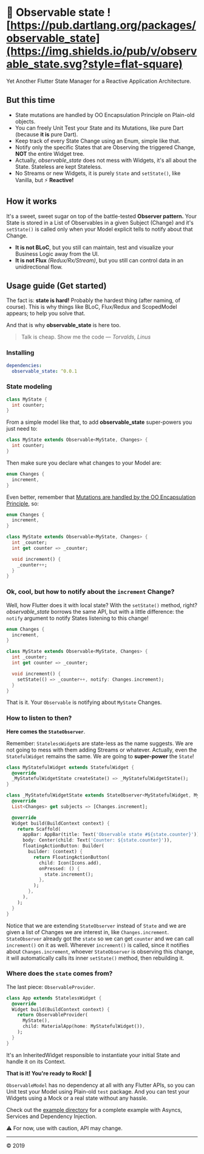 # 🔭 Observable state ![https://pub.dartlang.org/packages/observable_state](https://img.shields.io/pub/v/observable_state.svg?style=flat-square)
Yet Another Flutter State Manager for a Reactive Application Architecture.

## But this time
- State mutations are handled by OO Encapsulation Principle on Plain-old objects.
- You can freely Unit Test your State and its Mutations, like pure Dart (because **it is** pure Dart).
- Keep track of every State Change using an Enum, simple like that.
- Notify only the specific States that are Observing the triggered Change, **NOT** the entire Widget tree.
- Actually, *observable_state* does not mess with Widgets, it's all about the State. Stateless are kept Stateless.
- No Streams or new Widgets, it is purely `State` and `setState()`, like Vanilla, but :zap: **Reactive!**

## How it works
It's a sweet, sweet sugar on top of the battle-tested **Observer pattern.** Your State is stored in a List of Observables in a given Subject (Change) and it's `setState()` is called only when your Model explicit tells to notify about that Change.
- **It is not BLoC**, but you still can maintain, test and visualize your Business Logic away from the UI.
- **It is not Flux** *(Redux/Rx/Stream)*, but you still can control data in an unidirectional flow.

## Usage guide (Get started)
The fact is: **state is hard!** Probably the hardest thing (after naming, of course). This is why things like BLoC, Flux/Redux and ScopedModel appears; to help you solve that.

And that is why **observable_state** is here too.

> Talk is cheap. Show me the code &mdash; <cite>Torvalds, Linus</cite>

### Installing
```yaml
dependencies:
  observable_state: ^0.0.1
```

### State modeling
```dart
class MyState {
  int counter;
}
```
From a simple model like that, to add **observable_state** super-powers you just need to:
```dart
class MyState extends Observable<MyState, Changes> {
  int counter;
}
```
Then make sure you declare what changes to your Model are:
```dart
enum Changes {
  increment,
}
```
Even better, remember that [Mutations are handled by the OO Encapsulation Principle](https://martinfowler.com/bliki/TellDontAsk.html), so:
```dart
enum Changes {
  increment,
}

class MyState extends Observable<MyState, Changes> {
  int _counter;
  int get counter => _counter;

  void increment() {
    _counter++;
  }
}
```

### Ok, cool, but how to notify about the `increment` Change?
Well, how Flutter does it with local state? With the `setState()` method, right? *observable_state* borrows the same API, but with a little difference: the `notify` argument to notify States listening to this change!
```dart
enum Changes {
  increment,
}

class MyState extends Observable<MyState, Changes> {
  int _counter;
  int get counter => _counter;

  void increment() {
    setState(() => _counter++, notify: Changes.increment);
  }
}
```
That is it. Your `Observable` is notifying about `MyState` Changes.

### How to listen to then?

**Here comes the `StateObserver`**.

Remember: `StatelessWidget`s are state-less as the name suggests. We are not going to mess with them adding Streams or whatever. Actually, even the `StatefulWidget` remains the same. We are going to **super-power** the `State`!

```dart
class MyStatefulWidget extends StatefulWidget {
  @override
  _MyStatefulWidgetState createState() => _MyStatefulWidgetState();
}

class _MyStatefulWidgetState extends StateObserver<MyStatefulWidget, MyState, Changes> {
  @override
  List<Changes> get subjects => [Changes.increment];

  @override
  Widget build(BuildContext context) {
    return Scaffold(
      appBar: AppBar(title: Text('Observable state #${state.counter}')),
      body: Center(child: Text('Counter: ${state.counter}')),
      floatingActionButton: Builder(
        builder: (context) {
          return FloatingActionButton(
            child: Icon(Icons.add),
            onPressed: () {
              state.increment();
            },
          );
        },
      ),
    );
  }
}
```

Notice that we are extending `StateObserver` instead of `State` and we are given a list of Changes we are interest in, like `Changes.increment`.
`StateObserver` already got the `state` so we can get `counter` and we can call `increment()` on it as well.
Wherever `increment()` is called, since it notifies about `Changes.increment`, whoever `StateObserver` is observing this change, it will automatically calls its inner `setState()` method, then rebuilding it.

### Where does the `state` comes from?

The last piece: `ObservableProvider`.

```dart
class App extends StatelessWidget {
  @override
  Widget build(BuildContext context) {
    return ObservableProvider(
      MyState(),
      child: MaterialApp(home: MyStatefulWidget()),
    );
  }
}
```

It's an InheritedWidget responsible to instantiate your initial State and handle it on its Context.

**That is it! You're ready to Rock! 🎸**

`ObservableModel` has no dependency at all with any Flutter APIs, so you can Unit test your Model using Plain-old `test` package. And you can test your Widgets using a Mock or a real state without any hassle.

Check out the [example directory](example) for a complete example with Asyncs, Services and Dependency Injection.

⚠️ For now, use with caution, API may change.

---
&copy; 2019

